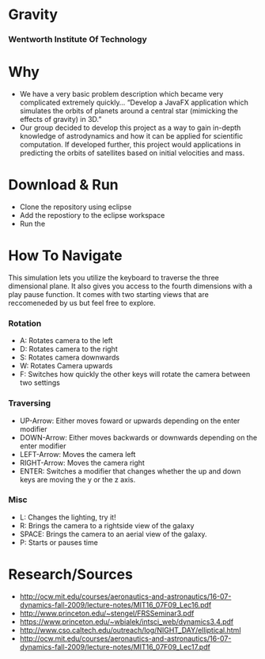 # Gravity
### Wentworth Institute Of Technology

# Why
* We have a very basic problem description which became very complicated extremely quickly…
“Develop a JavaFX application which simulates the orbits of planets around a central star (mimicking the effects of gravity) in 3D.”
* Our group decided to develop this project as a way to gain in-depth knowledge of astrodynamics and how it can be applied for scientific computation. If developed further, this project would applications in predicting the orbits of satellites based on initial velocities and mass.

# Download & Run
* Clone the repository using eclipse
* Add the repostiory to the eclipse workspace
* Run the 


# How To Navigate
This simulation lets you utilize the keyboard to traverse the three dimensional plane.  It also gives you access to the fourth dimensions with a play pause function. It comes with two starting views that are reccomeneded by us but feel free to explore.

### Rotation

* A: Rotates camera to the left
* D: Rotates camera to the right
* S: Rotates camera downwards
* W: Rotates Camera upwards
* F: Switches how quickly the other keys will rotate the camera between two settings

### Traversing

* UP-Arrow: Either moves foward or upwards depending on the enter modifier
* DOWN-Arrow: Either moves backwards or downwards depending on the enter modifier
* LEFT-Arrow: Moves the camera left
* RIGHT-Arrow: Moves the camera right
* ENTER: Switches a modifier that changes whether the up and down keys are moving the y or the z axis.

### Misc

* L: Changes the lighting, try it!
* R: Brings the camera to a rightside view of the galaxy
* SPACE: Brings the camera to an aerial view of the galaxy.
* P: Starts or pauses time 

# Research/Sources

* http://ocw.mit.edu/courses/aeronautics-and-astronautics/16-07-dynamics-fall-2009/lecture-notes/MIT16_07F09_Lec16.pdf
* http://www.princeton.edu/~stengel/FRSSeminar3.pdf
* https://www.princeton.edu/~wbialek/intsci_web/dynamics3.4.pdf
* http://www.cso.caltech.edu/outreach/log/NIGHT_DAY/elliptical.html
* http://ocw.mit.edu/courses/aeronautics-and-astronautics/16-07-dynamics-fall-2009/lecture-notes/MIT16_07F09_Lec17.pdf
